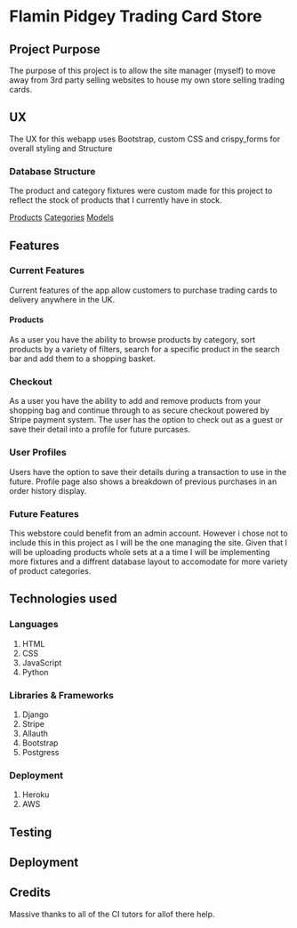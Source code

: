 # Flamin Pidgey Trading Card Store 

## Project Purpose
The purpose of this project is to allow the site manager (myself) to move away from 3rd party selling
websites to house my own store selling trading cards. 

## UX
The UX for this webapp uses Bootstrap, custom CSS and crispy_forms for overall styling and Structure

### Database Structure
The product and category fixtures were custom made for this project to reflect the stock of products that
I currently have in stock.

[Products](#) 
[Categories](#)
[Models](#)

## Features

### Current Features
Current features of the app allow customers to purchase trading cards to delivery anywhere in the UK.

#### Products
As a user you have the ability to browse products by category, sort products by a variety of filters, search
for a specific product in the search bar and add them to a shopping basket.

### Checkout
As a user you have the ability to add and remove products from your shopping bag and continue through to
as secure checkout powered by Stripe payment system. The user has the option to check out as a guest or
save their detail into a profile for future purcases.

### User Profiles
Users have the option to save their details during a transaction to use in the future. Profile page also
shows a breakdown of previous purchases in an order history display. 

### Future Features
This webstore could benefit from an admin account. However i chose not to include this in this project 
as I will be the one managing the site. Given that I will be uploading products whole sets at a a time I 
will be implementing more fixtures and a diffrent database layout to accomodate for more variety of product 
categories. 

## Technologies used

### Languages
1. HTML
2. CSS
3. JavaScript
4. Python

### Libraries & Frameworks
1. Django
2. Stripe
3. Allauth
4. Bootstrap
5. Postgress

### Deployment
1. Heroku
2. AWS

## Testing

## Deployment

## Credits
Massive thanks to all of the CI tutors for allof there help. 


